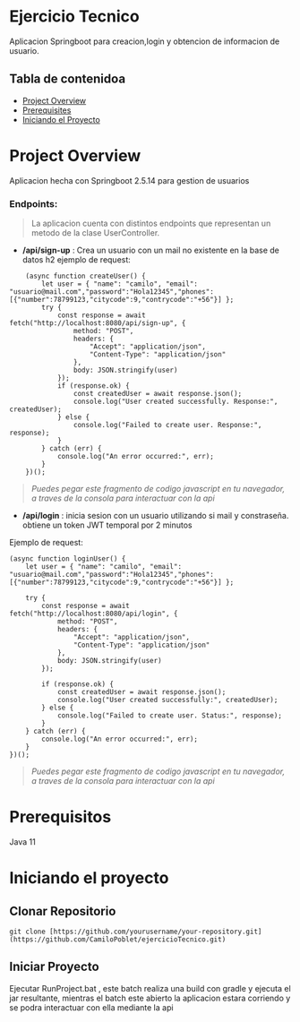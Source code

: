 # Ejercicio Tecnico

Aplicacion Springboot para creacion,login y obtencion de informacion de usuario.

## Tabla de contenidoa

- [Project Overview](#project-overview)
- [Prerequisites](#prerequisitos)
- [Iniciando el Proyecto](#iniciando-el-proyecto)

# Project Overview

Aplicacion hecha con Springboot 2.5.14 para gestion de usuarios 

### Endpoints: 
> La aplicacion cuenta con distintos endpoints que representan un metodo de la clase UserController.
- **/api/sign-up** : 
    Crea un usuario con un mail no existente en la base de datos h2
ejemplo de request:
```
    (async function createUser() {
        let user = { "name": "camilo", "email": "usuario@mail.com","password":"Hola12345","phones":[{"number":78799123,"citycode":9,"contrycode":"+56"}] };
        try {
            const response = await fetch("http://localhost:8080/api/sign-up", {
                method: "POST",
                headers: {
                    "Accept": "application/json",
                    "Content-Type": "application/json"
                },
                body: JSON.stringify(user)
            });
            if (response.ok) {
                const createdUser = await response.json();
                console.log("User created successfully. Response:", createdUser);
            } else {
                console.log("Failed to create user. Response:", response);
            }
        } catch (err) {
            console.log("An error occurred:", err);
        }
    })(); 
```
> _Puedes pegar este fragmento de codigo javascript en tu navegador, a traves de la consola para interactuar con la api_

- **/api/login** :
    inicia sesion con un usuario utilizando si mail y constraseña. obtiene un token JWT temporal por 2 minutos 

Ejemplo de request:
```
(async function loginUser() {
    let user = { "name": "camilo", "email": "usuario@mail.com","password":"Hola12345","phones":[{"number":78799123,"citycode":9,"contrycode":"+56"}] };

    try {
        const response = await fetch("http://localhost:8080/api/login", {
            method: "POST",
            headers: {
                "Accept": "application/json",
                "Content-Type": "application/json"
            },
            body: JSON.stringify(user)
        });

        if (response.ok) {
            const createdUser = await response.json();
            console.log("User created successfully:", createdUser);
        } else {
            console.log("Failed to create user. Status:", response);
        }
    } catch (err) {
        console.log("An error occurred:", err);
    }
})();
```
> _Puedes pegar este fragmento de codigo javascript en tu navegador, a traves de la consola para interactuar con la api_

# Prerequisitos
Java 11
# Iniciando el proyecto

## Clonar Repositorio
```
git clone [https://github.com/yourusername/your-repository.git](https://github.com/CamiloPoblet/ejercicioTecnico.git)
```
## Iniciar Proyecto
Ejecutar RunProject.bat , este batch realiza una build con gradle y ejecuta el jar resultante, mientras el batch este abierto la aplicacion estara corriendo y se podra interactuar con ella mediante la api
